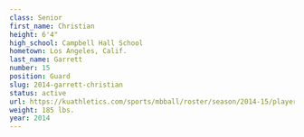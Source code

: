 ```yaml
---
class: Senior
first_name: Christian
height: 6'4"
high_school: Campbell Hall School
hometown: Los Angeles, Calif.
last_name: Garrett
number: 15
position: Guard
slug: 2014-garrett-christian
status: active
url: https://kuathletics.com/sports/mbball/roster/season/2014-15/player/christian-garrett/
weight: 185 lbs.
year: 2014
---
```

